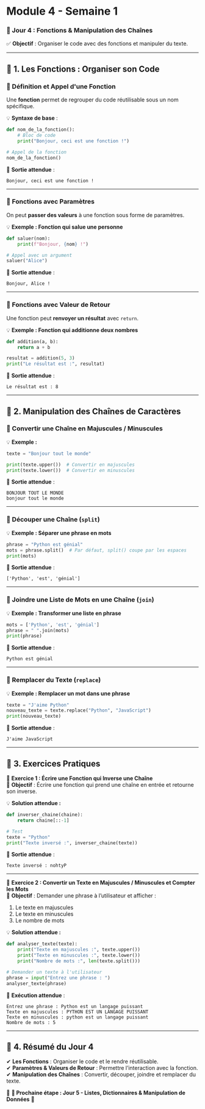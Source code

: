 # Module 4 - Semaine 1

### **📘 Jour 4 : Fonctions & Manipulation des Chaînes**  
✅ **Objectif** : Organiser le code avec des fonctions et manipuler du texte.

---

## **🔹 1. Les Fonctions : Organiser son Code**  

### **📌 Définition et Appel d'une Fonction**  
Une **fonction** permet de regrouper du code réutilisable sous un nom spécifique.

💡 **Syntaxe de base** :
```python
def nom_de_la_fonction():
    # Bloc de code
    print("Bonjour, ceci est une fonction !")

# Appel de la fonction
nom_de_la_fonction()
```
📌 **Sortie attendue** :
```
Bonjour, ceci est une fonction !
```

---

### **📌 Fonctions avec Paramètres**  
On peut **passer des valeurs** à une fonction sous forme de paramètres.

💡 **Exemple : Fonction qui salue une personne**  
```python
def saluer(nom):
    print(f"Bonjour, {nom} !")

# Appel avec un argument
saluer("Alice")
```
📌 **Sortie attendue** :
```
Bonjour, Alice !
```

---

### **📌 Fonctions avec Valeur de Retour**  
Une fonction peut **renvoyer un résultat** avec `return`.

💡 **Exemple : Fonction qui additionne deux nombres**  
```python
def addition(a, b):
    return a + b

resultat = addition(5, 3)
print("Le résultat est :", resultat)
```
📌 **Sortie attendue** :
```
Le résultat est : 8
```

---

## **🔹 2. Manipulation des Chaînes de Caractères**  

### **📌 Convertir une Chaîne en Majuscules / Minuscules**  
💡 **Exemple :**
```python
texte = "Bonjour tout le monde"

print(texte.upper())  # Convertir en majuscules
print(texte.lower())  # Convertir en minuscules
```
📌 **Sortie attendue** :
```
BONJOUR TOUT LE MONDE
bonjour tout le monde
```

---

### **📌 Découper une Chaîne (`split`)**  
💡 **Exemple : Séparer une phrase en mots**
```python
phrase = "Python est génial"
mots = phrase.split()  # Par défaut, split() coupe par les espaces
print(mots)
```
📌 **Sortie attendue** :
```
['Python', 'est', 'génial']
```

---

### **📌 Joindre une Liste de Mots en une Chaîne (`join`)**  
💡 **Exemple : Transformer une liste en phrase**
```python
mots = ['Python', 'est', 'génial']
phrase = " ".join(mots)
print(phrase)
```
📌 **Sortie attendue** :
```
Python est génial
```

---

### **📌 Remplacer du Texte (`replace`)**  
💡 **Exemple : Remplacer un mot dans une phrase**
```python
texte = "J'aime Python"
nouveau_texte = texte.replace("Python", "JavaScript")
print(nouveau_texte)
```
📌 **Sortie attendue** :
```
J'aime JavaScript
```

---

## **🔹 3. Exercices Pratiques**  

🎯 **Exercice 1 : Écrire une Fonction qui Inverse une Chaîne**  
📌 **Objectif** : Écrire une fonction qui prend une chaîne en entrée et retourne son inverse.

💡 **Solution attendue :**
```python
def inverser_chaine(chaine):
    return chaine[::-1]

# Test
texte = "Python"
print("Texte inversé :", inverser_chaine(texte))
```
📌 **Sortie attendue** :
```
Texte inversé : nohtyP
```

---

🎯 **Exercice 2 : Convertir un Texte en Majuscules / Minuscules et Compter les Mots**  
📌 **Objectif** : Demander une phrase à l’utilisateur et afficher :  
1. Le texte en majuscules  
2. Le texte en minuscules  
3. Le nombre de mots  

💡 **Solution attendue :**
```python
def analyser_texte(texte):
    print("Texte en majuscules :", texte.upper())
    print("Texte en minuscules :", texte.lower())
    print("Nombre de mots :", len(texte.split()))

# Demander un texte à l'utilisateur
phrase = input("Entrez une phrase : ")
analyser_texte(phrase)
```
📌 **Exécution attendue** :
```
Entrez une phrase : Python est un langage puissant
Texte en majuscules : PYTHON EST UN LANGAGE PUISSANT
Texte en minuscules : python est un langage puissant
Nombre de mots : 5
```

---

## **🔹 4. Résumé du Jour 4**  
✔ **Les Fonctions** : Organiser le code et le rendre réutilisable.  
✔ **Paramètres & Valeurs de Retour** : Permettre l’interaction avec la fonction.  
✔ **Manipulation des Chaînes** : Convertir, découper, joindre et remplacer du texte.  

📌 **🎯 Prochaine étape : Jour 5 - Listes, Dictionnaires & Manipulation de Données** 🚀
